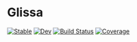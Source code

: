 # Glissa

[![Stable](https://img.shields.io/badge/docs-stable-blue.svg)](https://adolgert.github.io/Glissa.jl/stable)
[![Dev](https://img.shields.io/badge/docs-dev-blue.svg)](https://adolgert.github.io/Glissa.jl/dev)
[![Build Status](https://github.com/adolgert/Glissa.jl/workflows/CI/badge.svg)](https://github.com/adolgert/Glissa.jl/actions)
[![Coverage](https://codecov.io/gh/adolgert/Glissa.jl/branch/master/graph/badge.svg)](https://codecov.io/gh/adolgert/Glissa.jl)
